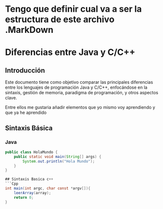 # Tengo que definir cual va a ser la estructura de este archivo .MarkDown

# Diferencias entre Java y C/C++

## Introducción
Este documento tiene como objetivo comparar las principales diferencias entre los lenguajes de programación Java y C/C++, enfocándose en la sintaxis, gestión de memoria, paradigma de programación, y otros aspectos clave.

Entre ellos me gustaria añadir elementos que yo mismo voy aprendiendo y que ya he aprendido

## Sintaxis Básica
### Java
```java
public class HolaMundo {
    public static void main(String[] args) {
        System.out.println("Hola Mundo");
    }
}

## Sintaxis Basica c++
```Cpp
int main(int argc, char const *argv[]){
    leerArray(array);
    return 0;
}

